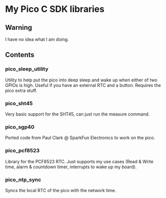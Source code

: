# My Pico C SDK libraries

## Warning
I have no idea what I am doing.

## Contents

### pico_sleep_utility
Utility to help put the pico into deep sleep and wake up when either of two GPIOs is high. Useful if you have an external RTC and a button. Requires the pico extra stuff.

### pico_sht45
Very basic support for the SHT45, can just run the measure command.

### pico_sgp40
Ported code from Paul Clark @ SparkFun Electronics to work on the pico.

### pico_pcf8523
Library for the PCF8523 RTC. Just supports my use cases (Read & Write time, alarm & countdown timer, interrupts to wake up my board).

### pico_ntp_sync
Syncs the local RTC of the pico with the network time.

